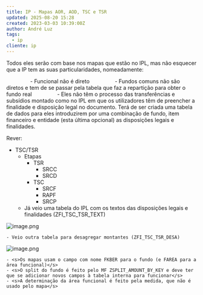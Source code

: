 ```yaml
---
title: IP - Mapas AOR, AOD, TSC e TSR
updated: 2025-08-20 15:28
created: 2023-03-03 10:39:00Z
author: André Luz
tags:
  - ip
cliente: ip
---
```


Todos eles serão com base nos mapas que estão no IPL, mas não esquecer que a IP tem as suas particularidades, nomeadamente:

                - Funcional não é direto
                - Fundos comuns não são diretos e tem de se passar pela tabela que faz a repartição para obter o fundo real
                - Eles não têm o processo das transferências e subsídios montado como no IPL em que os utilizadores têm de preencher a finalidade e disposição legal no documento. Terá de ser criada uma tabela de dados para eles introduzirem por uma combinação de fundo, item financeiro e entidade (esta última opcional) as disposições legais e finalidades.

Rever:

- TSC/TSR
    - Etapas
        - TSR
            - SRCC
            - SRCD
        - TSC
            - SRCF
            - RAPF
            - SRCP
    - Já veio uma tabela do IPL com os textos das disposições legais e finalidades (ZFI_TSC_TSR_TEXT)

![image.png](image-80.png)

    - Veio outra tabela para desagregar montantes (ZFI_TSC_TSR_DESA)

![image.png](image-81.png)

    - <s>Os mapas usam o campo com nome FKBER para o fundo (e FAREA para a área funcional)</s>
    - <s>O split do fundo é feito pelo MF ZSPLIT_AMOUNT_BY_KEY e deve ter que se adicionar novos campos à tabela interna para funcionar</s>
    - <s>A determinação da área funcional é feito pela medida, que não é usado pelo mapa</s>

<s>
</s>
<s>
</s>